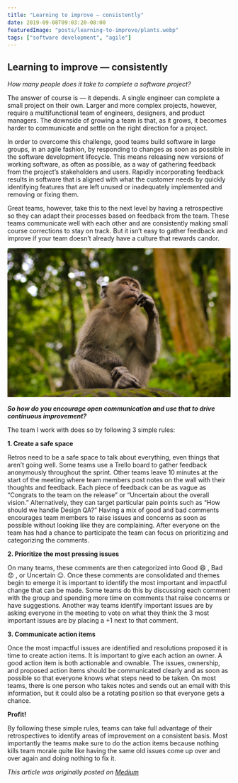 ```yaml
---
title: "Learning to improve — consistently"
date: 2019-09-08T09:03:20-08:00
featuredImage: "posts/learning-to-improve/plants.webp"
tags: ["software development", "agile"]
---
```

## Learning to improve — consistently

_How many people does it take to complete a software project?_

The answer of course is — it depends. A single engineer can complete a small project on their own. Larger and more complex projects, however, require a multifunctional team of engineers, designers, and product managers. The downside of growing a team is that, as it grows, it becomes harder to communicate and settle on the right direction for a project.

In order to overcome this challenge, good teams build software in large groups, in an agile fashion, by responding to changes as soon as possible in the software development lifecycle. This means releasing new versions of working software, as often as possible, as a way of gathering feedback from the project’s stakeholders and users. Rapidly incorporating feedback results in software that is aligned with what the customer needs by quickly identifying features that are left unused or inadequately implemented and removing or fixing them.

Great teams, however, take this to the next level by having a retrospective so they can adapt their processes based on feedback from the team. These teams communicate well with each other and are consistently making small course corrections to stay on track. But it isn’t easy to gather feedback and improve if your team doesn’t already have a culture that rewards candor.

![Hugo logo](./thinking.webp)

**_So how do you encourage open communication and use that to drive continuous improvement?_**


The team I work with does so by following 3 simple rules:

**1. Create a safe space**

Retros need to be a safe space to talk about everything, even things that aren’t going well. Some teams use a Trello board to gather feedback anonymously throughout the sprint. Other teams leave 10 minutes at the start of the meeting where team members post notes on the wall with their thoughts and feedback. Each piece of feedback can be as vague as “Congrats to the team on the release” or “Uncertain about the overall vision.” Alternatively, they can target particular pain points such as “How should we handle Design QA?” Having a mix of good and bad comments encourages team members to raise issues and concerns as soon as possible without looking like they are complaining. After everyone on the team has had a chance to participate the team can focus on prioritizing and categorizing the comments.

**2. Prioritize the most pressing issues**

On many teams, these comments are then categorized into Good :smile: , Bad :disappointed: , or Uncertain :expressionless:. Once these comments are consolidated and themes begin to emerge it is important to identify the most important and impactful change that can be made. Some teams do this by discussing each comment with the group and spending more time on comments that raise concerns or have suggestions. Another way teams identify important issues are by asking everyone in the meeting to vote on what they think the 3 most important issues are by placing a +1 next to that comment.

**3. Communicate action items**

Once the most impactful issues are identified and resolutions proposed it is time to create action items. It is important to give each action an owner. A good action item is both actionable and ownable. The issues, ownership, and proposed action items should be communicated clearly and as soon as possible so that everyone knows what steps need to be taken. On most teams, there is one person who takes notes and sends out an email with this information, but it could also be a rotating position so that everyone gets a chance.

**Profit!**

By following these simple rules, teams can take full advantage of their retrospectives to identify areas of improvement on a consistent basis. Most importantly the teams make sure to do the action items because nothing kills team morale quite like having the same old issues come up over and over again and doing nothing to fix it.

_This article was originally posted on [Medium](https://medium.com/@tadwork/learning-to-improve-consistently-162688439682)_